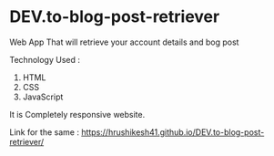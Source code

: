 # DEV.to-blog-post-retriever
Web App That will retrieve your account details and bog post

Technology Used :
1. HTML
2. CSS
3. JavaScript

It is Completely responsive website. 

Link for the same : 
https://hrushikesh41.github.io/DEV.to-blog-post-retriever/
